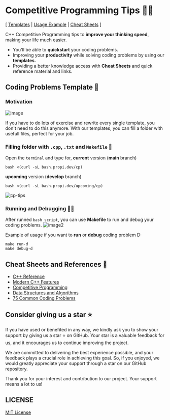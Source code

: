 # Competitive Programming Tips :ninja::dart:
[ [Templates](#filling-folder-with-cpp-txt-and-makefile-mag_right) | [Usage Example](#running-and-debugging-man_technologist) | [Cheat Sheets](#cheat-sheets-and-references-page_facing_up) ]

C++ Competitive Programming tips to **improve your thinking speed**, making your life much easier.
- You'll be able to **quickstart** your coding problems.
- Improving your **productivity** while solving coding problems by using our **templates.**
- Providing a better knowledge access with **Cheat Sheets** and quick reference material and links.

## Coding Problems Template :scroll:
### Motivation
![image](https://github.com/propilideno/Competitive-Programming-Tips/assets/105776775/8d2599ac-167f-47ca-8789-3c7627996e73)

If you have to do lots of exercise and rewrite every single template, you don't need to do this anymore. With our templates, you can fill a folder with usefull files, perfect for your job.

### Filling folder with `.cpp`, `.txt` and `Makefile` :mag_right:
Open the `terminal` and type for, **current** version (**main** branch)
```
bash <(curl -sL bash.propi.dev/cp)
```
**upcoming** version (**develop** branch)
```
bash <(curl -sL bash.propi.dev/upcoming/cp)
```

![cp-tips](https://github.com/propilideno/Competitive-Programming-Tips/assets/105776775/ed7a636c-f4dd-4849-8e4f-6fa2e2bc5379)

### Running and Debugging :man_technologist:
After runned `bash script`, you can use **Makefile** to run and debug your coding problems.
![image2](https://github.com/propilideno/Competitive-Programming-Tips/assets/105776775/24fbb977-bdee-425c-8f45-e27cdea67191)

Example of usage if you want to **run** or **debug** coding problem D:
```
make run-d
make debug-d
```

## Cheat Sheets and References :page_facing_up:
- [C++ Reference](https://hackingcpp.com/cpp/cheat_sheets.html)
- [Modern C++ Features](https://github.com/AnthonyCalandra/modern-cpp-features)
- [Competitive Programming](https://github.com/hackslash-nitp/cheat-sheet)
- [Data Structures and Algorithms](https://dev.to/iuliagroza/complete-introduction-to-the-30-most-essential-data-structures-algorithms-43kd)
- [75 Common Coding Problems](https://docs.google.com/spreadsheets/d/1awb62Klhzvmx_L0-ncXwItvjkg6Ngwrczx5qYNtCZhs/edit#gid=0)

## Consider giving us a star :star:
If you have used or benefited in any way, we kindly ask you to show your support by giving us a star :star: on GitHub. Your star is a valuable feedback for us, and it encourages us to continue improving the project.

We are committed to delivering the best experience possible, and your feedback plays a crucial role in achieving this goal. So, if you enjoyed, we would greatly appreciate your support through a star on our GitHub repository.

Thank you for your interest and contribution to our project. Your support means a lot to us!

## LICENSE
[MIT License](LICENSE)
